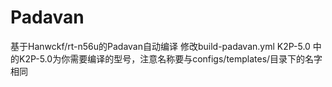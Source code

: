 # Padavan
 基于Hanwckf/rt-n56u的Padavan自动编译
 修改build-padavan.yml 
 K2P-5.0 中的K2P-5.0为你需要编译的型号，注意名称要与configs/templates/目录下的名字相同
